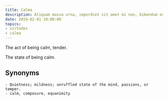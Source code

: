 ```yaml
---
title: Calma
description: Aliquam massa urna, imperdiet sit amet mi non, bibendum euismod est.
date: 2019-02-01 19:00:00
topics: 
- virtudes
- calma
---
```


The act of being calm, tender.  

The state of being calm.

## Synonyms
	- Quietness; mildness; unruffled state of the mind, passions, or temper.
	- calm, composure, equanimity
